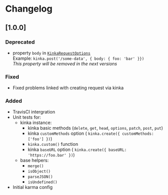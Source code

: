 
# Changelog


## [1.0.0]

### Deprecated
- property `body` in [`KinkaRequestOptions`](./index.d.ts)  
    Example: `kinka.post('/some-data', { body: { foo: 'bar' }})`  
    _This property will be removed in the next versions_

### Fixed
- Fixed problems linked with creating request via kinka

### Added
- TravisCI intergration
- Unit tests for:
  - kinka instance:
    - kinka basic methods (`delete`, `get`, `head`, `options`, `patch`, `post`, `put`)
    - kinka `customMethods` option ( `kinka.create({ customMethods: ['foo'] })`)
    - `kinka.custom()` function
    - kinka `baseURL` option ( `kinka.create({ baseURL: 'https://foo.bar' })`)
  - base helpers:
    - `merge()`
    - `isObject()`
    - `parseJSON()`
    - `isUndefined()`
- Initial karma config